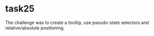 # task25

The challenge was to create a tooltip, use pseudo-state selectors and relative/absolute positioning.

